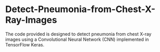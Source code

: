 # Detect-Pneumonia-from-Chest-X-Ray-Images
The code provided is designed to detect pneumonia from chest X-ray images using a Convolutional Neural Network (CNN) implemented in TensorFlow Keras. 
